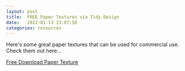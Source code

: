 ```yaml
---
layout: post
title:  FREE Paper Textures via Tidy Design
date:   2012-01-13 13:07:50
categories: resources
---
```


Here's some great paper textures that can be used for commercial use. Check them out here...

[Free Download Paper Texture](http://www.tidydesign.com/blog/2012/01/free-paper-textures-for-commercial-use/)
